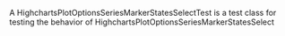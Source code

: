 A HighchartsPlotOptionsSeriesMarkerStatesSelectTest is a test class for testing the behavior of HighchartsPlotOptionsSeriesMarkerStatesSelect